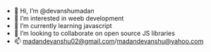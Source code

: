 - 👋 Hi, I’m @devanshumadan
- 👀 I’m interested in weeb development
- 🌱 I’m currently learning javascript
- 💞️ I’m looking to collaborate on open source JS libraries
- 📫 madandevanshu02@gmail.com/madandevanshu@yahoo.com

<!---
devanshumadan/devanshumadan is a ✨ special ✨ repository because its `README.md` (this file) appears on your GitHub profile.
You can click the Preview link to take a look at your changes.
--->

